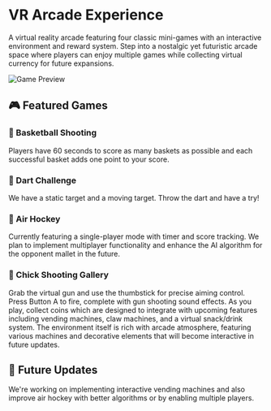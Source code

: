 # VR Arcade Experience

A virtual reality arcade featuring four classic mini-games with an interactive environment and reward system. Step into a nostalgic yet futuristic arcade space where players can enjoy multiple games while collecting virtual currency for future expansions.

![Game Preview]([video_link_here](https://drive.google.com/file/d/1y8CFUh65ug_eCG4yFSB9XyL0IU7YG87n/view?usp=sharing))

## 🎮 Featured Games

### 🏀 Basketball Shooting
Players have 60 seconds to score as many baskets as possible and each successful basket adds one point to your score.

### 🎯 Dart Challenge
We have a static target and a moving target. Throw the dart and have a try!

### 🏑 Air Hockey
Currently featuring a single-player mode with timer and score tracking. We plan to implement multiplayer functionality and enhance the AI algorithm for the opponent mallet in the future.

### 🐤 Chick Shooting Gallery
Grab the virtual gun and use the thumbstick for precise aiming control. Press Button A to fire, complete with gun shooting sound effects. As you play, collect coins which are designed to integrate with upcoming features including vending machines, claw machines, and a virtual snack/drink system. The environment itself is rich with arcade atmosphere, featuring various machines and decorative elements that will become interactive in future updates.

## 🔮 Future Updates
We're working on implementing interactive vending machines and also improve air hockey with better algorithms or by enabling multiple players.

